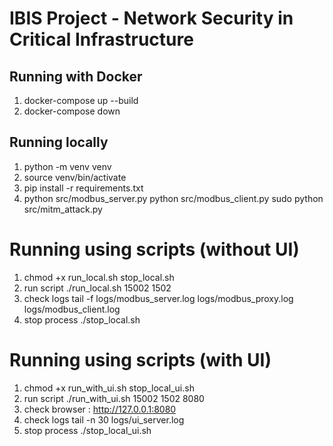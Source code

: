# IBIS Project - Network Security in Critical Infrastructure

## Running with Docker
1. docker-compose up --build
2. docker-compose down

## Running locally
1. python -m venv venv
2. source venv/bin/activate
3. pip install -r requirements.txt
4. python src/modbus_server.py
   python src/modbus_client.py
   sudo python src/mitm_attack.py

# Running using scripts (without UI)
1. chmod +x run_local.sh stop_local.sh
2. run script ./run_local.sh 15002 1502
3. check logs tail -f logs/modbus_server.log logs/modbus_proxy.log logs/modbus_client.log
4. stop process ./stop_local.sh

# Running using scripts (with UI)
1. chmod +x run_with_ui.sh stop_local_ui.sh
2. run script ./run_with_ui.sh 15002 1502 8080
3. check browser : http://127.0.0.1:8080
3. check logs tail -n 30 logs/ui_server.log
4. stop process ./stop_local_ui.sh